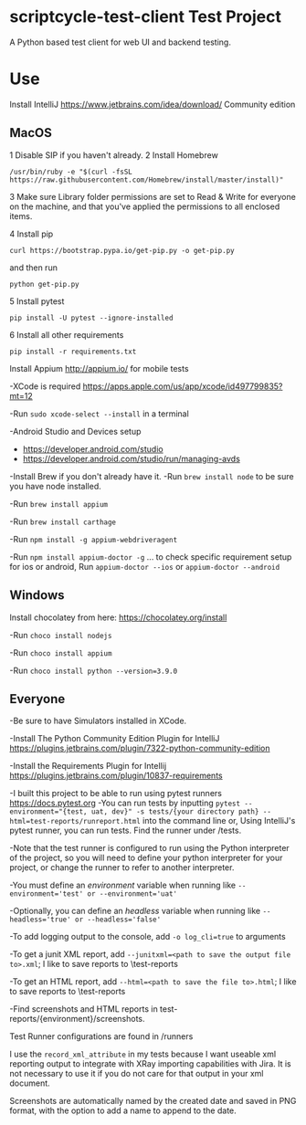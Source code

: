 # scriptcycle-test-client Test Project

A Python based test client for web UI and backend testing.

Use
===
Install IntelliJ https://www.jetbrains.com/idea/download/
Community edition

**MacOS**
---
1 Disable SIP if you haven't already.
2 Install Homebrew
```
/usr/bin/ruby -e "$(curl -fsSL https://raw.githubusercontent.com/Homebrew/install/master/install)"
```
3 Make sure Library folder permissions are set to Read & Write for everyone on the machine, and that you've applied the permissions to all enclosed items.

4 Install pip
```
curl https://bootstrap.pypa.io/get-pip.py -o get-pip.py
```
and then run
```
python get-pip.py
```

5 Install pytest
```
pip install -U pytest --ignore-installed
```

6 Install all other requirements
```
pip install -r requirements.txt
```

Install Appium http://appium.io/ for mobile tests

-XCode is required https://apps.apple.com/us/app/xcode/id497799835?mt=12

-Run `sudo xcode-select --install` in a terminal

-Android Studio and Devices setup
* https://developer.android.com/studio
* https://developer.android.com/studio/run/managing-avds

-Install Brew if you don't already have it.
-Run `brew install node` to be sure you have node installed.

-Run `brew install appium`

-Run `brew install carthage`

-Run `npm install -g appium-webdriveragent`

-Run `npm install appium-doctor -g` ... to check specific requirement setup for ios or android, Run `appium-doctor --ios` or `appium-doctor --android`


**Windows**
---
Install chocolatey from here: https://chocolatey.org/install

-Run `choco install nodejs`

-Run `choco install appium`

-Run `choco install python --version=3.9.0`

**Everyone**
---
-Be sure to have Simulators installed in XCode. 

-Install The Python Community Edition Plugin for IntelliJ https://plugins.jetbrains.com/plugin/7322-python-community-edition

-Install the Requirements Plugin for Intellij https://plugins.jetbrains.com/plugin/10837-requirements

-I built this project to be able to run using pytest runners https://docs.pytest.org
-You can run tests by
inputting `pytest --environment="{test, uat, dev}" -s tests/{your directory path} --html=test-reports/runreport.html` into the command
line or, Using IntelliJ's pytest runner, you can run tests. Find the runner under /tests.

-Note that the test runner is configured to run using the Python interpreter of the project, so you will need to define
your python interpreter for your project, or change the runner to refer to another interpreter.

-You must define an *environment* variable when running like `--environment='test' or --environment='uat'`

-Optionally, you can define an *headless* variable when running like `--headless='true' or --headless='false'`

-To add logging output to the console, add `-o log_cli=true` to arguments

-To get a junit XML report, add `--junitxml=<path to save the output file to>.xml`; I like to save reports to
\test-reports

-To get an HTML report, add `--html=<path to save the file to>.html`; I like to save reports to \test-reports

-Find screenshots and HTML reports in test-reports/{environment}/screenshots.

Test Runner configurations are found in /runners

I use the `record_xml_attribute` in my tests because I want useable xml reporting output to integrate with XRay
importing capabilities with Jira. It is not necessary to use it if you do not care for that output in your xml document.

Screenshots are automatically named by the created date and saved in PNG format, with the option to add a name to append
to the date.
